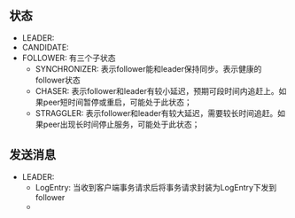 ## 状态
* LEADER: 
* CANDIDATE:
* FOLLOWER: 有三个子状态
  * SYNCHRONIZER: 表示follower能和leader保持同步。表示健康的follower状态
  * CHASER: 表示follower和leader有较小延迟，预期可段时间内追赶上。如果peer短时间暂停或重启，可能处于此状态；
  * STRAGGLER: 表示follower和leader有较大延迟，需要较长时间追赶。如果peer出现长时间停止服务，可能处于此状态；


## 发送消息

* LEADER:
  * LogEntry: 当收到客户端事务请求后将事务请求封装为LogEntry下发到follower
  * 
